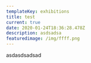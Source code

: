 ```yaml
---
templateKey: exhibitions
title: test
current: true
date: 2020-01-24T18:36:28.478Z
description: asdsadsa
featuredimage: /img/ffff.png
---
```

asdasdsadsad
